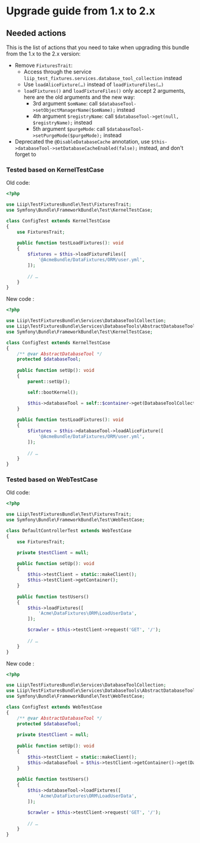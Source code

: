# Upgrade guide from 1.x to 2.x

## Needed actions
This is the list of actions that you need to take when upgrading this bundle from the 1.x to the 2.x version:

- Remove `FixturesTrait`:
    - Access through the service `liip_test_fixtures.services.database_tool_collection` instead
    - Use `loadAliceFixture(…)` instead of `loadFixtureFiles(…)`
    - `loadFixtures()` and `loadFixtureFiles()` only accept 2 arguments, here are the old arguments and the new way:
        - 3rd argument `$omName`: call `$databaseTool->setObjectManagerName($omName);` instead
        - 4th argument `$registryName`: call `$databaseTool->get(null, $registryName);` instead
        - 5th argument `$purgeMode`: call `$databaseTool->setPurgeMode($purgeMode);` instead
- Deprecated the `@DisableDatabaseCache` annotation, use `$this->databaseTool->setDatabaseCacheEnabled(false);` instead,
  and don't forget to 

### Tested based on KernelTestCase

Old code:

```php
<?php

use Liip\TestFixturesBundle\Test\FixturesTrait;
use Symfony\Bundle\FrameworkBundle\Test\KernelTestCase;

class ConfigTest extends KernelTestCase
{
    use FixturesTrait;
    
    public function testLoadFixtures(): void
    {
        $fixtures = $this->loadFixtureFiles([
            '@AcmeBundle/DataFixtures/ORM/user.yml',
        ]);
        
        // …
    }
}
```

New code :

```php
<?php

use Liip\TestFixturesBundle\Services\DatabaseToolCollection;
use Liip\TestFixturesBundle\Services\DatabaseTools\AbstractDatabaseTool;
use Symfony\Bundle\FrameworkBundle\Test\KernelTestCase;

class ConfigTest extends KernelTestCase
{
    /** @var AbstractDatabaseTool */
    protected $databaseTool;
    
    public function setUp(): void
    {
        parent::setUp();

        self::bootKernel();

        $this->databaseTool = self::$container->get(DatabaseToolCollection::class)->get();
    }
    
    public function testLoadFixtures(): void
    {
        $fixtures = $this->databaseTool->loadAliceFixture([
            '@AcmeBundle/DataFixtures/ORM/user.yml',
        ]);
        
        // …
    }
}
```

### Tested based on WebTestCase

Old code:

```php
<?php

use Liip\TestFixturesBundle\Test\FixturesTrait;
use Symfony\Bundle\FrameworkBundle\Test\WebTestCase;

class DefaultControllerTest extends WebTestCase
{
    use FixturesTrait;

    private $testClient = null;

    public function setUp(): void
    {
        $this->testClient = static::makeClient();
        $this->testClient->getContainer();
    }
    
    public function testUsers()
    {
        $this->loadFixtures([
            'Acme\DataFixtures\ORM\LoadUserData',
        ]);

        $crawler = $this->testClient->request('GET', '/');
        
        // …
    }
}
```

New code :

```php
<?php

use Liip\TestFixturesBundle\Services\DatabaseToolCollection;
use Liip\TestFixturesBundle\Services\DatabaseTools\AbstractDatabaseTool;
use Symfony\Bundle\FrameworkBundle\Test\WebTestCase;

class ConfigTest extends WebTestCase
{
    /** @var AbstractDatabaseTool */
    protected $databaseTool;
    
    private $testClient = null;
    
    public function setUp(): void
    {
        $this->testClient = static::makeClient();
        $this->databaseTool = $this->testClient->getContainer()->get(DatabaseToolCollection::class)->get();
    }
    
    public function testUsers()
    {
        $this->databaseTool->loadFixtures([
            'Acme\DataFixtures\ORM\LoadUserData',
        ]);

        $crawler = $this->testClient->request('GET', '/');
        
        // …
    }
}
```
